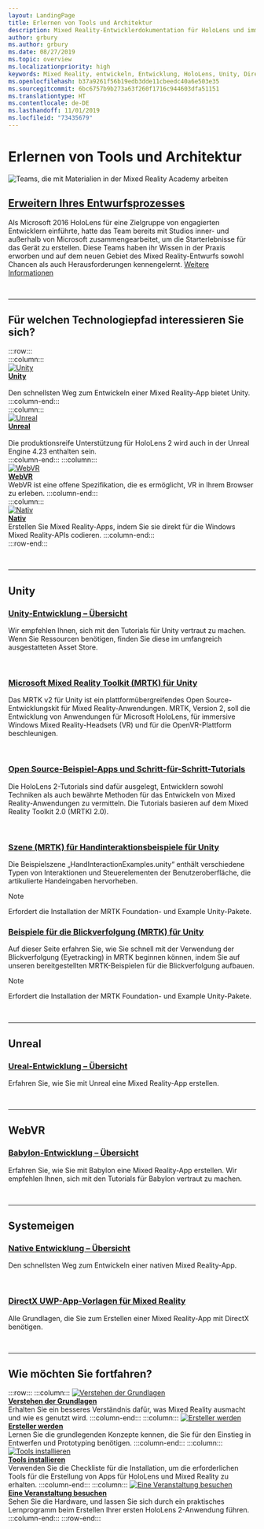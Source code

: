 ```yaml
---
layout: LandingPage
title: Erlernen von Tools und Architektur
description: Mixed Reality-Entwicklerdokumentation für HoloLens und immersive Headsets.
author: grbury
ms.author: grbury
ms.date: 08/27/2019
ms.topic: overview
ms.localizationpriority: high
keywords: Mixed Reality, entwickeln, Entwicklung, HoloLens, Unity, DirectX
ms.openlocfilehash: b37a9261f56b19edb3dde11cbeedc40a6e503e35
ms.sourcegitcommit: 6bc6757b9b273a63f260f1716c944603dfa51151
ms.translationtype: HT
ms.contentlocale: de-DE
ms.lasthandoff: 11/01/2019
ms.locfileid: "73435679"
---
```

# <a name="learn-the-tools-and-architecture"></a>Erlernen von Tools und Architektur


![Teams, die mit Materialien in der Mixed Reality Academy arbeiten](images/Development_Hero.png)

## <a name="expand-your-design-processcase-study-expanding-the-design-process-for-mixed-realitymd"></a>[Erweitern Ihres Entwurfsprozesses](case-study-expanding-the-design-process-for-mixed-reality.md)

Als Microsoft 2016 HoloLens für eine Zielgruppe von engagierten Entwicklern einführte, hatte das Team bereits mit Studios inner- und außerhalb von Microsoft zusammengearbeitet, um die Starterlebnisse für das Gerät zu erstellen. Diese Teams haben ihr Wissen in der Praxis erworben und auf dem neuen Gebiet des Mixed Reality-Entwurfs sowohl Chancen als auch Herausforderungen kennengelernt. [Weitere Informationen](case-study-expanding-the-design-process-for-mixed-reality.md)


<br>

---


## <a name="what-technology-path-are-you-interested-in"></a>Für welchen Technologiepfad interessieren Sie sich? 


:::row:::   
    :::column:::    
       [![Unity](images/unity_logo.png)](development.md#unity)<br>
        **[Unity](development.md#unity)**<br>   
        Den schnellsten Weg zum Entwickeln einer Mixed Reality-App bietet Unity. 
    :::column-end:::    
    :::column:::    
        [![Unreal](images/Unreal_logo.png)](development.md#unreal)<br>
         **[Unreal](development.md#unreal)**<br>    
        Die produktionsreife Unterstützung für HoloLens 2 wird auch in der Unreal Engine 4.23 enthalten sein.    
    :::column-end:::
    :::column:::    
        [![WebVR](images/WebVR_logo.png)](development.md#webvr)<br>
        **[WebVR](development.md#webvr)**<br>
        WebVR ist eine offene Spezifikation, die es ermöglicht, VR in Ihrem Browser zu erleben. 
    :::column-end:::        
    :::column:::    
        [![Nativ](images/VisualStudio-small_logo.png)](development.md#native)<br>
        **[Nativ](development.md#native)**<br> 
        Erstellen Sie Mixed Reality-Apps, indem Sie sie direkt für die Windows Mixed Reality-APIs codieren. 
    :::column-end:::    
:::row-end:::

<br>

---

## <a name="unity"></a>Unity


### <a name="unity-development-overviewunity-development-overviewmd"></a>[Unity-Entwicklung – Übersicht](unity-development-overview.md)
Wir empfehlen Ihnen, sich mit den Tutorials für Unity vertraut zu machen. Wenn Sie Ressourcen benötigen, finden Sie diese im umfangreich ausgestatteten Asset Store. 

<br>

### <a name="microsofts-mixed-reality-toolkit-mrtk-for-unitymrtk-getting-startedmd"></a>[Microsoft Mixed Reality Toolkit (MRTK) für Unity](mrtk-getting-started.md)
Das MRTK v2 für Unity ist ein plattformübergreifendes Open Source-Entwicklungskit für Mixed Reality-Anwendungen. MRTK, Version 2, soll die Entwicklung von Anwendungen für Microsoft HoloLens, für immersive Windows Mixed Reality-Headsets (VR) und für die OpenVR-Plattform beschleunigen.

<br>

### <a name="open-source-sample-apps-and-step-by-step-tutorialstutorialsmd"></a>[Open Source-Beispiel-Apps und Schritt-für-Schritt-Tutorials](tutorials.md)
Die HoloLens 2-Tutorials sind dafür ausgelegt, Entwicklern sowohl Techniken als auch bewährte Methoden für das Entwickeln von Mixed Reality-Anwendungen zu vermitteln. Die Tutorials basieren auf dem Mixed Reality Toolkit 2.0 (MRTKI 2.0).

<br>

### <a name="hand-interaction-examples-scene-mrtk-for-unityhttpsmicrosoftgithubiomixedrealitytoolkit-unitydocumentationgettingstartedwiththemrtkhtmlopen-and-run-the-handinteractionexamples-scene-in-editor"></a>[Szene (MRTK) für Handinteraktionsbeispiele für Unity](https://microsoft.github.io/MixedRealityToolkit-Unity/Documentation/GettingStartedWithTheMRTK.html#open-and-run-the-handinteractionexamples-scene-in-editor)
Die Beispielszene „HandInteractionExamples.unity“ enthält verschiedene Typen von Interaktionen und Steuerelementen der Benutzeroberfläche, die artikulierte Handeingaben hervorheben.
>[!NOTE]
>Erfordert die Installation der MRTK Foundation- und Example Unity-Pakete.

### <a name="eye-tracking-examples-mrtk-for-unityhttpsmicrosoftgithubiomixedrealitytoolkit-unitydocumentationeyetrackingeyetracking_examplesoverviewhtml"></a>[Beispiele für die Blickverfolgung (MRTK) für Unity](https://microsoft.github.io/MixedRealityToolkit-Unity/Documentation/EyeTracking/EyeTracking_ExamplesOverview.html)
Auf dieser Seite erfahren Sie, wie Sie schnell mit der Verwendung der Blickverfolgung (Eyetracking) in MRTK beginnen können, indem Sie auf unseren bereitgestellten MRTK-Beispielen für die Blickverfolgung aufbauen.
>[!NOTE]
>Erfordert die Installation der MRTK Foundation- und Example Unity-Pakete.

<br>

---

## <a name="unreal"></a>Unreal

### <a name="unreal-development-overviewunreal-development-overviewmd"></a>[Ureal-Entwicklung – Übersicht](unreal-development-overview.md)
Erfahren Sie, wie Sie mit Unreal eine Mixed Reality-App erstellen.

<br>

---

## <a name="webvr"></a>WebVR    

### <a name="babylon-development-overviewhttpsdocbabylonjscom"></a>[Babylon-Entwicklung – Übersicht](https://doc.babylonjs.com/)  
Erfahren Sie, wie Sie mit Babylon eine Mixed Reality-App erstellen. Wir empfehlen Ihnen, sich mit den Tutorials für Babylon vertraut zu machen.

<br>

---

## <a name="native"></a>Systemeigen


### <a name="native-development-overviewdirectx-development-overviewmd"></a>[Native Entwicklung – Übersicht](directx-development-overview.md)
Den schnellsten Weg zum Entwickeln einer nativen Mixed Reality-App.

<br>

### <a name="directx-uwp-app-templates-for-mixed-realityhttpsmarketplacevisualstudiocomitemsitemnamewindowsmixedrealityteamwindowsmixedrealityapptemplatesvsix"></a>[DirectX UWP-App-Vorlagen für Mixed Reality](https://marketplace.visualstudio.com/items?itemName=WindowsMixedRealityteam.WindowsMixedRealityAppTemplatesVSIX)
Alle Grundlagen, die Sie zum Erstellen einer Mixed Reality-App mit DirectX benötigen.

<br>

---


## <a name="what-would-you-like-to-do-next"></a>Wie möchten Sie fortfahren?


:::row:::
    :::column:::
       [![Verstehen der Grundlagen](images/icon-lightbulb.jpg)](index.md#understand-the-basics)<br>
        **[Verstehen der Grundlagen](index.md#understand-the-basics)**<br>
        Erhalten Sie ein besseres Verständnis dafür, was Mixed Reality ausmacht und wie es genutzt wird.
    :::column-end:::
    :::column:::
        [![Ersteller werden](images/icon-design.jpg)](design.md)<br>
         **[Ersteller werden](design.md)**<br>
        Lernen Sie die grundlegenden Konzepte kennen, die Sie für den Einstieg in Entwerfen und Prototyping benötigen.
    :::column-end:::
    :::column:::
        [![Tools installieren](images/icon-developer.jpg)](install-the-tools.md)<br>
         **[Tools installieren](install-the-tools.md)**<br>
        Verwenden Sie die Checkliste für die Installation, um die erforderlichen Tools für die Erstellung von Apps für HoloLens und Mixed Reality zu erhalten.
    :::column-end:::
    :::column:::
        [![Eine Veranstaltung besuchen](images/icon-calendar.jpg)](sf-academy-events.md)<br>
         **[Eine Veranstaltung besuchen](sf-academy-events.md)**<br>
        Sehen Sie die Hardware, und lassen Sie sich durch ein praktisches Lernprogramm beim Erstellen Ihrer ersten HoloLens 2-Anwendung führen.
    :::column-end:::
:::row-end:::


<br>

<br>
